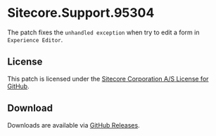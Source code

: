 # Sitecore.Support.95304
The patch fixes the `unhandled exception` when try to edit a form in `Experience Editor`.

## License  
This patch is licensed under the [Sitecore Corporation A/S License for GitHub](https://github.com/sitecoresupport/Sitecore.Support.95304/blob/master/LICENSE).  

## Download  
Downloads are available via [GitHub Releases](https://github.com/sitecoresupport/Sitecore.Support.95304/releases).  

